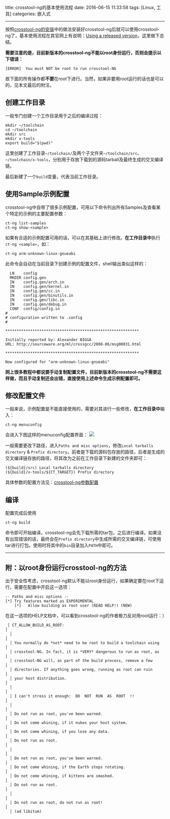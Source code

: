 title: crosstool-ng的基本使用流程
date: 2016-06-15 11:33:58
tags: [Linux, 工具]
categories: 嵌入式

---

按照[crosstool-ng的安装](/2016/06/14/crosstool-ng%E7%9A%84%E5%AE%89%E8%A3%85/)中的做法安装好crosstool-ng后就可以使用crosstool-ng了，基本使用流程在其官网上有说明：[Using a released version](http://crosstool-ng.org/#using_a_released_version)，这里做下总结。

<!--more-->

**需要注意的是，目前新版本的crosstool-ng不能以root身份运行，否则会提示以下错误：**
``` shell
[ERROR]  You must NOT be root to run crosstool-NG
```

故下面的所有操作都**不要**在root下进行。当然，如果非要用root运行的话也是可以的，见本文最后的附注。

## 创建工作目录
一般专门创建一个工作目录用于之后的编译过程：
```
mkdir ~/toolchain
cd ~/toolchain
mkdir src
mkdir x-tools
export build="$(pwd)"
```

这里创建了工作目录`~/toolchain/`及两个子文件夹`~/toolchain/src`、`~/toolchain/x-tools`，分别用于存放下载到的源码tarball及最终生成的交叉编译链。

最后新建了一个`build`变量，代表当前工作目录。

## 使用Sample示例配置
crosstool-ng中自带了很多示例配置，可用以下命令列出所有Samples及查看某个特定的示例的主要配置参数：
```
ct-ng list-samples
ct-ng show-<sample>
```

如果有合适的示例配置可用的话，可以在其基础上进行修改。**在工作目录中**执行`ct-ng <sample>`，如：
``` shell
ct-ng arm-unknown-linux-gnueabi
```

此命令会自动在当前目录下创建示例的配置文件，shell输出类似这样的：
``` shell
  LN    config
  MKDIR config.gen
  IN    config.gen/arch.in
  IN    config.gen/kernel.in
  IN    config.gen/cc.in
  IN    config.gen/binutils.in
  IN    config.gen/libc.in
  IN    config.gen/debug.in
  CONF  config/config.in
#
# configuration written to .config
#

***********************************************************

Initially reported by: Alexander BIGGA
URL: http://sourceware.org/ml/crossgcc/2008-06/msg00031.html

***********************************************************

Now configured for "arm-unknown-linux-gnueabi"
```

**网上很多教程中都说要手动复制配置文件，目前新版本的crosstool-ng不需要这样做，而且手动复制还会出错，直接使用上述命令生成示例配置即可。**

## 修改配置文件
一般来说，示例配置是不能直接使用的，需要对其进行一些修改，**在工作目录中**输入：
``` shell
ct-ng menuconfig
```
会进入下图这样的menuconfig配置界面：
![](http://7xnwyt.com1.z0.glb.clouddn.com/20160615105843.png)

一般需要更改下路径，进入`Paths and misc options`，修改`Local tarballs directory` & `Prefix directory`。前者是下载的源码包存放的路径，后者是生成的交叉编译链存放的路径，将其改为之前在工作目录下新建的文件夹即可：
``` shell
(${build}/src) Local tarballs directory
(${build}/x-tools/${CT_TARGET}) Prefix directory
```

具体参数的配置方法见：[crosstool-ng参数配置](/2016/06/16/crosstool-ng%E5%8F%82%E6%95%B0%E9%85%8D%E7%BD%AE/)

## 编译
配置完成后使用
``` shell
ct-ng build
```
命令即可开始编译。crosstool-ng会先下载所需的tar包，之后进行编译。如果没有出现错误的话，最终会在`Prefix directory`中生成所需的交叉编译链，可使用tar进行打包。使用时将其中的`bin`目录加入`PATH`中即可。

----------

## 附：以root身份运行crosstool-ng的方法

出于安全性考虑，crosstool-ng默认不能以root身份运行，如果确定要在root下运行，需要在配置中开启这一选项：
``` shell
-- Paths and misc options --
[*] Try features marked as EXPERIMENTAL
    [*]   Allow building as root user (READ HELP!) (NEW)
```

在这一选项的HELP文档中，可以看到crosstool-ng的作者极力反对用root运行：）
``` shell
 │ CT_ALLOW_BUILD_AS_ROOT:                                                                                                  │  
  │                                                                                                                          │  
  │ You normally do *not* need to be root to build a toolchain using                                                         │  
  │ crosstool-NG. In fact, it is *VERY* dangerous to run as root, as                                                         │  
  │ crosstool-NG will, as part of the build process, remove a few                                                            │  
  │ directories. If anything goes wrong, running as root can ruin                                                            │  
  │ your host distribution.                                                                                                  │  
  │                                                                                                                          │  
  │ I can't stress it enough:  DO  NOT  RUN  AS  ROOT  !!                                                                    │  
  │                                                                                                                          │  
  │ Do not run as root, you've been warned.                                                                                  │  
  │ Do not come whining, if it nukes your host system.                                                                       │  
  │ Do not come whining, if you lose any data.                                                                               │  
  │ Do not run as root.                                                                                                      │  
  │                                                                                                                          │  
  │ Do not run as root, you've been warned.                                                                                  │  
  │ Do not come whining, if the Earth stops rotating.                                                                        │  
  │ Do not come whining, if kittens are smashed.                                                                             │  
  │ Do not run as root.                                                                                                      │  
  │                                                                                                                          │  
  │ Do not run as root, do not run as root!                                                                                  │  
  │ (ad libitum)
```

